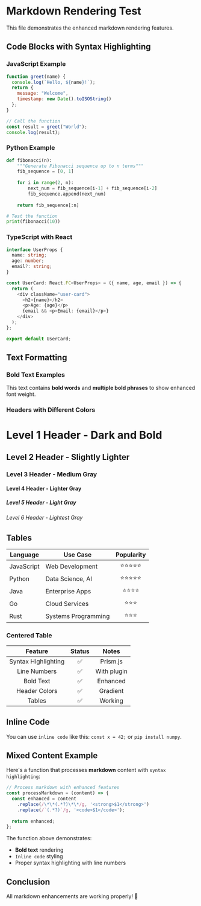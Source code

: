 # Markdown Rendering Test

This file demonstrates the enhanced markdown rendering features.

## Code Blocks with Syntax Highlighting

### JavaScript Example
```javascript
function greet(name) {
  console.log(`Hello, ${name}!`);
  return {
    message: "Welcome",
    timestamp: new Date().toISOString()
  };
}

// Call the function
const result = greet("World");
console.log(result);
```

### Python Example
```python
def fibonacci(n):
    """Generate Fibonacci sequence up to n terms"""
    fib_sequence = [0, 1]
    
    for i in range(2, n):
        next_num = fib_sequence[i-1] + fib_sequence[i-2]
        fib_sequence.append(next_num)
    
    return fib_sequence[:n]

# Test the function
print(fibonacci(10))
```

### TypeScript with React
```typescript
interface UserProps {
  name: string;
  age: number;
  email?: string;
}

const UserCard: React.FC<UserProps> = ({ name, age, email }) => {
  return (
    <div className="user-card">
      <h2>{name}</h2>
      <p>Age: {age}</p>
      {email && <p>Email: {email}</p>}
    </div>
  );
};

export default UserCard;
```

## Text Formatting

### Bold Text Examples
This text contains **bold words** and **multiple bold phrases** to show enhanced font weight.

### Headers with Different Colors

# Level 1 Header - Dark and Bold
## Level 2 Header - Slightly Lighter
### Level 3 Header - Medium Gray
#### Level 4 Header - Lighter Gray
##### Level 5 Header - Light Gray
###### Level 6 Header - Lightest Gray

## Tables

| Language | Use Case | Popularity |
|----------|----------|:----------:|
| JavaScript | Web Development | ⭐⭐⭐⭐⭐ |
| Python | Data Science, AI | ⭐⭐⭐⭐⭐ |
| Java | Enterprise Apps | ⭐⭐⭐⭐ |
| Go | Cloud Services | ⭐⭐⭐ |
| Rust | Systems Programming | ⭐⭐⭐ |

### Centered Table

| Feature | Status | Notes |
|:-------:|:------:|:-----:|
| Syntax Highlighting | ✅ | Prism.js |
| Line Numbers | ✅ | With plugin |
| Bold Text | ✅ | Enhanced |
| Header Colors | ✅ | Gradient |
| Tables | ✅ | Working |

## Inline Code

You can use `inline code` like this: `const x = 42;` or `pip install numpy`.

## Mixed Content Example

Here's a function that processes **markdown** content with `syntax highlighting`:

```javascript
// Process markdown with enhanced features
const processMarkdown = (content) => {
  const enhanced = content
    .replace(/\*\*(.*?)\*\*/g, '<strong>$1</strong>')
    .replace(/`(.*?)`/g, '<code>$1</code>');
  
  return enhanced;
};
```

The function above demonstrates:
- **Bold text** rendering
- `Inline code` styling
- Proper syntax highlighting with line numbers

## Conclusion

All markdown enhancements are working properly! 🎉